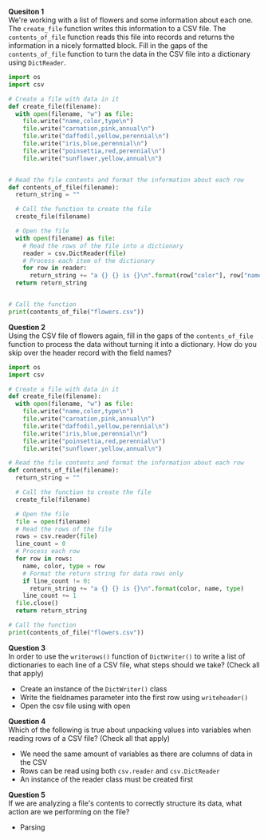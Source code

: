 **Quesiton 1**\
We're working with a list of flowers and some information about each one. The `create_file` function writes this information to a CSV file. The `contents_of_file` function reads this file into records and returns the information in a nicely formatted block. Fill in the gaps of the `contents_of_file` function to turn the data in the CSV file into a dictionary using `DictReader`.

```python
import os
import csv

# Create a file with data in it
def create_file(filename):
  with open(filename, "w") as file:
    file.write("name,color,type\n")
    file.write("carnation,pink,annual\n")
    file.write("daffodil,yellow,perennial\n")
    file.write("iris,blue,perennial\n")
    file.write("poinsettia,red,perennial\n")
    file.write("sunflower,yellow,annual\n")


# Read the file contents and format the information about each row
def contents_of_file(filename):
  return_string = ""

  # Call the function to create the file 
  create_file(filename)

  # Open the file
  with open(filename) as file:
    # Read the rows of the file into a dictionary
    reader = csv.DictReader(file)
    # Process each item of the dictionary
    for row in reader:
      return_string += "a {} {} is {}\n".format(row["color"], row["name"], row["type"])
  return return_string


# Call the function
print(contents_of_file("flowers.csv"))
```

**Question 2**\
Using the CSV file of flowers again, fill in the gaps of the `contents_of_file` function to process the data without turning it into a dictionary. How do you skip over the header record with the field names?

```python
import os
import csv

# Create a file with data in it
def create_file(filename):
  with open(filename, "w") as file:
    file.write("name,color,type\n")
    file.write("carnation,pink,annual\n")
    file.write("daffodil,yellow,perennial\n")
    file.write("iris,blue,perennial\n")
    file.write("poinsettia,red,perennial\n")
    file.write("sunflower,yellow,annual\n")

# Read the file contents and format the information about each row
def contents_of_file(filename):
  return_string = ""

  # Call the function to create the file 
  create_file(filename)

  # Open the file
  file = open(filename)
  # Read the rows of the file
  rows = csv.reader(file)
  line_count = 0
  # Process each row
  for row in rows:
    name, color, type = row
    # Format the return string for data rows only
    if line_count != 0:
      return_string += "a {} {} is {}\n".format(color, name, type)
    line_count += 1
  file.close()
  return return_string

# Call the function
print(contents_of_file("flowers.csv"))
```

**Question 3**\
In order to use the `writerows()` function of `DictWriter()` to write a list of dictionaries to each line of a CSV file, what steps should we take? (Check all that apply)

- Create an instance of the `DictWriter()` class
- Write the fieldnames parameter into the first row using `writeheader()`
- Open the csv file using with open

**Question 4**\
Which of the following is true about unpacking values into variables when reading rows of a CSV file? (Check all that apply)

- We need the same amount of variables as there are columns of data in the CSV 
- Rows can be read using both `csv.reader` and `csv.DictReader`
- An instance of the reader class must be created first

**Question 5**\
If we are analyzing a file's contents to correctly structure its data, what action are we performing on the file?

- Parsing
